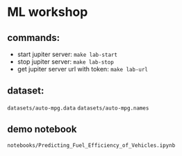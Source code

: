 # ML workshop

## commands:
- start jupiter server: ```make lab-start```
- stop jupiter server: ```make lab-stop```
- get jupiter server url with token: ```make lab-url```

## dataset:

``` datasets/auto-mpg.data ```
``` datasets/auto-mpg.names ```

## demo notebook
```notebooks/Predicting_Fuel_Efficiency_of_Vehicles.ipynb```